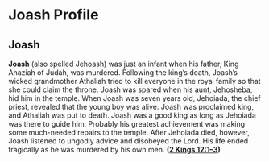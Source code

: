 # Joash Profile

## Joash

**Joash** (also spelled Jehoash) was just an infant when his father, King Ahaziah of Judah, was murdered. Following the king’s death, Joash’s wicked grandmother Athaliah tried to kill everyone in the royal family so that she could claim the throne. Joash was spared when his aunt, Jehosheba, hid him in the temple. When Joash was seven years old, Jehoiada, the chief priest, revealed that the young boy was alive. Joash was proclaimed king, and Athaliah was put to death. Joash was a good king as long as Jehoiada was there to guide him. Probably his greatest achievement was making some much-needed repairs to the temple. After Jehoiada died, however, Joash listened to ungodly advice and disobeyed the Lord. His life ended tragically as he was murdered by his own men. **([2 Kings 12:1–3](https://www.esv.org/2+Kings+12%3A1%E2%80%933/))**

